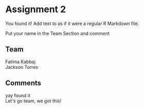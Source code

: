 # Assignment 2

You found it!  Add text to as if it were a regular R Markdown file.

Put your name in the Team Section and comment

## Team
Fatima Kabbaj
<br/>Jackson Torres

## Comments
yay found it
<br/>Let's go team, we got this!
